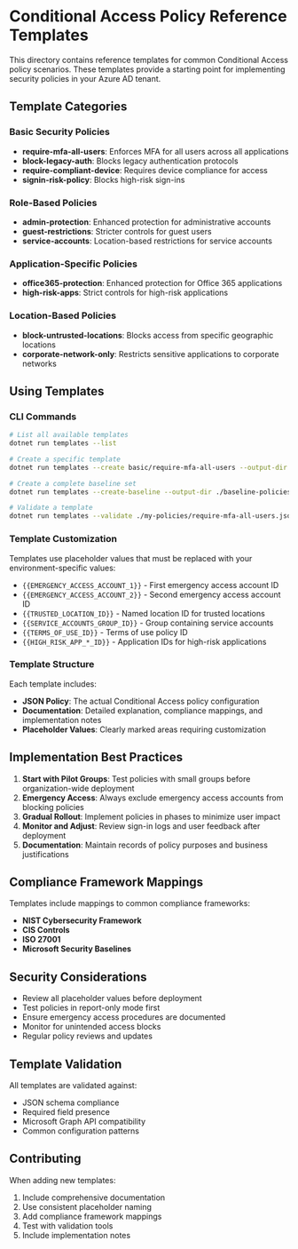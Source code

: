 




# Conditional Access Policy Reference Templates

This directory contains reference templates for common Conditional Access policy scenarios. These templates provide a starting point for implementing security policies in your Azure AD tenant.

## Template Categories

### Basic Security Policies
- **require-mfa-all-users**: Enforces MFA for all users across all applications
- **block-legacy-auth**: Blocks legacy authentication protocols
- **require-compliant-device**: Requires device compliance for access
- **signin-risk-policy**: Blocks high-risk sign-ins

### Role-Based Policies
- **admin-protection**: Enhanced protection for administrative accounts
- **guest-restrictions**: Stricter controls for guest users
- **service-accounts**: Location-based restrictions for service accounts

### Application-Specific Policies
- **office365-protection**: Enhanced protection for Office 365 applications
- **high-risk-apps**: Strict controls for high-risk applications

### Location-Based Policies
- **block-untrusted-locations**: Blocks access from specific geographic locations
- **corporate-network-only**: Restricts sensitive applications to corporate networks

## Using Templates

### CLI Commands

```bash
# List all available templates
dotnet run templates --list

# Create a specific template
dotnet run templates --create basic/require-mfa-all-users --output-dir ./my-policies

# Create a complete baseline set
dotnet run templates --create-baseline --output-dir ./baseline-policies

# Validate a template
dotnet run templates --validate ./my-policies/require-mfa-all-users.json
```

### Template Customization

Templates use placeholder values that must be replaced with your environment-specific values:

- `{{EMERGENCY_ACCESS_ACCOUNT_1}}` - First emergency access account ID
- `{{EMERGENCY_ACCESS_ACCOUNT_2}}` - Second emergency access account ID
- `{{TRUSTED_LOCATION_ID}}` - Named location ID for trusted locations
- `{{SERVICE_ACCOUNTS_GROUP_ID}}` - Group containing service accounts
- `{{TERMS_OF_USE_ID}}` - Terms of use policy ID
- `{{HIGH_RISK_APP_*_ID}}` - Application IDs for high-risk applications

### Template Structure

Each template includes:
- **JSON Policy**: The actual Conditional Access policy configuration
- **Documentation**: Detailed explanation, compliance mappings, and implementation notes
- **Placeholder Values**: Clearly marked areas requiring customization

## Implementation Best Practices

1. **Start with Pilot Groups**: Test policies with small groups before organization-wide deployment
2. **Emergency Access**: Always exclude emergency access accounts from blocking policies
3. **Gradual Rollout**: Implement policies in phases to minimize user impact
4. **Monitor and Adjust**: Review sign-in logs and user feedback after deployment
5. **Documentation**: Maintain records of policy purposes and business justifications

## Compliance Framework Mappings

Templates include mappings to common compliance frameworks:
- **NIST Cybersecurity Framework**
- **CIS Controls**
- **ISO 27001**
- **Microsoft Security Baselines**

## Security Considerations

- Review all placeholder values before deployment
- Test policies in report-only mode first
- Ensure emergency access procedures are documented
- Monitor for unintended access blocks
- Regular policy reviews and updates

## Template Validation

All templates are validated against:
- JSON schema compliance
- Required field presence
- Microsoft Graph API compatibility
- Common configuration patterns

## Contributing

When adding new templates:
1. Include comprehensive documentation
2. Use consistent placeholder naming
3. Add compliance framework mappings
4. Test with validation tools
5. Include implementation notes





